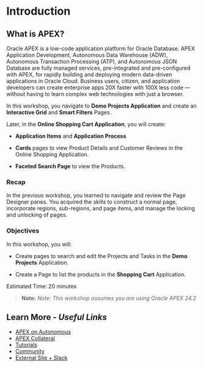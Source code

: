 # Introduction

## **What is APEX?**

Oracle APEX is a low-code application platform for Oracle Database. APEX Application Development, Autonomous Data Warehouse (ADW), Autonomous Transaction Processing (ATP), and Autonomous JSON Database are fully managed services, pre-integrated and pre-configured with APEX, for rapidly building and deploying modern data-driven applications in Oracle Cloud. Business users, citizen, and application developers can create enterprise apps 20X faster with 100X less code — without having to learn complex web technologies with just a browser.

In this workshop, you navigate to **Demo Projects Application** and create an **Interactive Grid** and **Smart Filters** Pages.

Later, in the **Online Shopping Cart Application**, you will create:

- **Application Items** and **Application Process**

- **Cards** pages to view Product Details and Customer Reviews in the Online Shopping Application.

- **Faceted Search Page** to view the Products.

### Recap

In the previous workshop, you learned to navigate and review the Page Designer panes. You acquired the skills to construct a normal page, incorporate regions, sub-regions, and page items, and manage the locking and unlocking of pages.

### Objectives

In this workshop, you will:

- Create pages to search and edit the Projects and Tasks in the **Demo Projects** Application.

- Create a Page to list the products in the **Shopping Cart** Application.

Estimated Time: 20 minutes

> **Note:** _Note: This workshop assumes you are using Oracle APEX 24.2_

## Learn More - *Useful Links*

- [APEX on Autonomous](https://apex.oracle.com/autonomous)
- [APEX Collateral](https://www.oracle.com/database/technologies/appdev/apex/collateral.html)
- [Tutorials](https://apex.oracle.com/en/learn/tutorials)
- [Community](https://apex.oracle.com/community)
- [External Site + Slack](http://apex.world)
